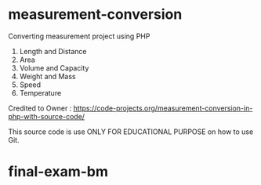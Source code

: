 # measurement-conversion
Converting measurement project using PHP
1. Length and Distance
2. Area
3. Volume and Capacity
4. Weight and Mass
5. Speed
6. Temperature

Credited to Owner : https://code-projects.org/measurement-conversion-in-php-with-source-code/

This source code is use ONLY FOR EDUCATIONAL PURPOSE on how to use Git.
# final-exam-bm

